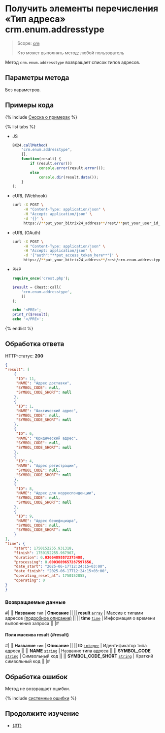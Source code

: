# Получить элементы перечисления «Тип адреса» crm.enum.addresstype

> Scope: [`crm`](../../../scopes/permissions.md)
>
> Кто может выполнять метод: любой пользователь

Метод `crm.enum.addresstype` возвращает список типов адресов.

## Параметры метода

Без параметров.

## Примеры кода

{% include [Сноска о примерах](../../../../_includes/examples.md) %}

{% list tabs %}

- JS

    ```js
    BX24.callMethod(
        "crm.enum.addresstype",
        {},
        function(result) {
            if (result.error())
                console.error(result.error());
            else
                console.dir(result.data());
        }
    );
    ```

- cURL (Webhook)

    ```bash
    curl -X POST \
         -H "Content-Type: application/json" \
         -H "Accept: application/json" \
         -d '{}' \
         https://**put_your_bitrix24_address**/rest/**put_your_user_id_here**/**put_your_webbhook_here**/crm.enum.addresstype
    ```

- cURL (OAuth)

    ```bash
    curl -X POST \
         -H "Content-Type: application/json" \
         -H "Accept: application/json" \
         -d '{"auth":"**put_access_token_here**"}' \
         https://**put_your_bitrix24_address**/rest/crm.enum.addresstype
    ```

- PHP

    ```php
    require_once('crest.php');

    $result = CRest::call(
        'crm.enum.addresstype',
        []
    );

    echo '<PRE>';
    print_r($result);
    echo '</PRE>';
    ```

{% endlist %}

## Обработка ответа

HTTP-статус: **200**

```json
{
"result": [
    {
     "ID": 11,
     "NAME": "Адрес доставки",
     "SYMBOL_CODE": null,
     "SYMBOL_CODE_SHORT": null
    },
    {
     "ID": 1,
     "NAME": "Фактический адрес",
     "SYMBOL_CODE": null,
     "SYMBOL_CODE_SHORT": null
    },
    {
     "ID": 6,
     "NAME": "Юридический адрес",
     "SYMBOL_CODE": null,
     "SYMBOL_CODE_SHORT": null
    },
    {
     "ID": 4,
     "NAME": "Адрес регистрации",
     "SYMBOL_CODE": null,
     "SYMBOL_CODE_SHORT": null
    },
    {
     "ID": 8,
     "NAME": "Адрес для корреспонденции",
     "SYMBOL_CODE": null,
     "SYMBOL_CODE_SHORT": null
    },
    {
     "ID": 9,
     "NAME": "Адрес бенефициара",
     "SYMBOL_CODE": null,
     "SYMBOL_CODE_SHORT": null
    }
],
"time": {
    "start": 1750152255.931318,
    "finish": 1750152255.967967,
    "duration": 0.03664898872375488,
    "processing": 0.0003609657287597656,
    "date_start": "2025-06-17T12:24:15+03:00",
    "date_finish": "2025-06-17T12:24:15+03:00",
    "operating_reset_at": 1750152855,
    "operating": 0
}
}
```

### Возвращаемые данные

#|
|| **Название**
`тип` | **Описание** ||
|| **result**
[`array`](../../../data-types.md) | Массив с типами адресов [(подробное описание)](#result) ||
|| **time**
[`time`](../../../data-types.md#time) | Информация о времени выполнения запроса ||
|#

#### Поля массива result {#result}

#|
|| **Название**
`тип` | **Описание** ||
|| **ID**
[`integer`](../../../data-types.md) | Идентификатор типа адреса ||
|| **NAME**
[`string`](../../../data-types.md) | Название типа адреса ||
|| **SYMBOL_CODE**
[`string`](../../../data-types.md) | Символьный код ||
|| **SYMBOL_CODE_SHORT**
[`string`](../../../data-types.md) | Краткий символьный код ||
|#

## Обработка ошибок

Метод не возвращает ошибки.

{% include [системные ошибки](../../../../_includes/system-errors.md) %}

## Продолжите изучение

- [{#T}](./index.md)
